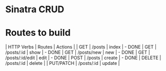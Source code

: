 # Sinatra CRUD

# Routes to build

| HTTP Verbs  |  Routes         | Actions  |
| GET         | /posts          | index    | - DONE
| GET         | /posts/:id      | show     | - DONE
| GET         | /posts/new      | new      | - DONE
| GET         | /posts/:id/edit | edit     | - DONE
| POST        | /posts          | create   | - DONE
| DELETE      | /posts/:id      | delete   |
| PUT/PATCH   | /posts/:id      | update   | 